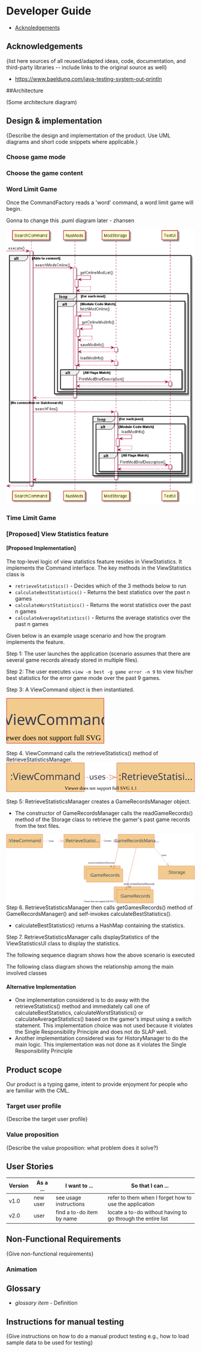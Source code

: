 # Developer Guide

* [Acknoledgements](#acknowledgements)

## Acknowledgements

{list here sources of all reused/adapted ideas, code, documentation, and third-party libraries -- include links to the original source as well}
* https://www.baeldung.com/java-testing-system-out-println

##Architecture

(Some architecture diagram)

## Design & implementation

{Describe the design and implementation of the product. Use UML diagrams and short code snippets where applicable.}

### Choose game mode

### Choose the game content

### Word Limit Game

Once the CommandFactory reads a 'word' command, a word limit game will begin.

Gonna to change this .puml diagram later - zhansen

![](uml/WordLimitMode.png)

### Time Limit Game

### \[Proposed\] View Statistics feature
#### \[Proposed Implementation\]
The top-level logic of view statistics feature resides in ViewStatistics. It implements the Command
interface. The key methods in the ViewStatistics class is
* `retrieveStatistics()` - Decides which of the 3 methods below to run
* `calculateBestStatistics()` - Returns the best statistics over the past n games
* `calculateWorstStatistics()` - Returns the worst statistics over the past n games
* `calculateAverageStatistics()` - Returns the average statistics over the past n games
<!-- -->
Given below is an example usage scenario and how the program implements the feature.

Step 1: The user launches the application (scenario assumes that there are several game records already stored in multiple files). 

Step 2: The user executes `view -m best -g game error -n 9` to view his/her best statistics for the error game mode over the past 9 games. 

Step 3: A ViewCommand object is then instantiated.  

![Alt text](uml/ViewStatistics-1.drawio.svg)

Step 4. ViewCommand calls the retrieveStatistics() method of RetrieveStatisticsManager.  
![Alt text](uml/ViewStatistics-2.drawio.svg)


Step 5: RetrieveStatisticsManager creates a GameRecordsManager object.
* The constructor of GameRecordsManager calls the readGameRecords() method of the Storage class to retrieve the gamer's past game records from the text files.
<!-- -->
![Alt text](uml/ViewStatistics-3.drawio.svg)
Step 6. RetrieveStatisticsManager then calls getGamesRecords() method of GameRecordsManager() and self-invokes calculateBestStatistics().
* calculateBestStatistics() returns a HashMap containing the statistics.

Step 7. RetrieveStatisticsManager calls displayStatistics of the ViewStatisticsUI class to display the statistics.


The following sequence diagram shows how the above scenario is executed

The following class diagram shows the relationship among the main involved classes


#### Alternative Implementation
* One implementation considered is to do away with the retrieveStatistics() method and immediately call one of calculateBestStatistics,
calculateWorstStatistics() or calculateAverageStatistics() based on the gamer's imput using a switch statement. This implementation choice 
was not used because it violates the Single Responsibility Principle and does not do SLAP well.
* Another implementation considered was for HistoryManager to do the main logic. This implementation was not done as it violates the
Single Responsibility Principle
<!-- -->

## Product scope

Our product is a typing game, intent to provide enjoyment for people who are familiar with the CML.


### Target user profile

{Describe the target user profile}

### Value proposition

{Describe the value proposition: what problem does it solve?}

## User Stories

|Version| As a ... | I want to ... | So that I can ...|
|--------|----------|---------------|------------------|
|v1.0|new user|see usage instructions|refer to them when I forget how to use the application|
|v2.0|user|find a to-do item by name|locate a to-do without having to go through the entire list|

## Non-Functional Requirements

{Give non-functional requirements}
### Animation


## Glossary

* *glossary item* - Definition

## Instructions for manual testing

{Give instructions on how to do a manual product testing e.g., how to load sample data to be used for testing}


